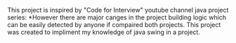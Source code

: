 This project is inspired by "Code for Interview" youtube channel java project series:
  *However there are major canges in the project building logic which can be easily detected by anyone if compaired both projects.
This project was created to impliment my knowledge of java swing in a project.
